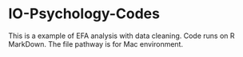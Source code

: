 # IO-Psychology-Codes
This is a example of EFA analysis with data cleaning. Code runs on R MarkDown.
The file pathway is for Mac environment.
